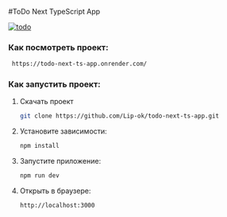 #ToDo Next TypeScript App

[![todo](https://i.postimg.cc/7Zqqf1MG/media-19531d2c5f311776c67e44b76083db13309004956-1.png)](https://postimg.cc/xcpwZzZn)

 ### Как посмотреть проект:
   ```sh
    https://todo-next-ts-app.onrender.com/
   ```

### Как запустить проект:

1. Скачать проект 
    ```sh
    git clone https://github.com/Lip-ok/todo-next-ts-app.git
    ```

2. Установите зависимости:
   ```sh
   npm install
   ```
3. Запустите приложение:
   ```sh
   npm run dev
   ```
4. Открыть в браузере:
   ```sh
   http://localhost:3000
   ```



